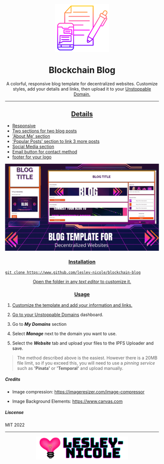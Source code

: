 
<p align="center"><img src="./assets/dblog.png" width="35%" alt="blog icon"></p>

<h1 align="center">Blockchain Blog</h1>

<p align="center">
A colorful, responsive blog template for decentralized websites. Customize styles, add your details and links, then upload it to your <a href="https://unstoppabledomains.com">Unstoppable Domain.
</p>

---

<h2 align="center">Details</h2>

- Responsive 
- Two sections for two blog posts
- 'About Me' section
- 'Popular Posts' section to link 3 more posts
- Social Media section
- Email button for contact method
- footer for your logo

![blog template](./assets/screens.png) 

<h3 align="center">Installation</h3>

```
git clone https://www.github.com/lesley-nicole/blockchain-blog

```

<p align="center">Open the folder in any <i>text editor</i> to customize it.</p>


<h3 align="center">Usage</h3>


1. Customize the template and add your information and links.

2. Go to your [Unstoppable Domains](https://unstoppabledomains.com) dashboard.

3. Go to **_My Domains_** section

4. Select **_Manage_** next to the domain you want to use.

5. Select the **_Website_** tab and upload your files to the IPFS Uploader and save.

>The method described above is the easiest. However there is a 20MB file limit, so if you exceed this, you will need to use a _pinning service_ such as **'Pinata'** or **'Temporal'** and upload manually.


##### Credits

- Image compression:  https://imageresizer.com/image-compressor

- Image Background Elements: https://www.canvas.com


##### Liscense

MIT 2022


---

<p align="center"><a href="https://lesley-nicole.github.io">
<img src="./assets/name-icon.png"></a>
</p>






















